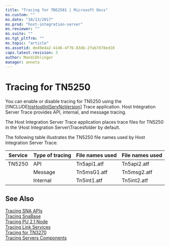 ```yaml
---
title: "Tracing for TN52501 | Microsoft Docs"
ms.custom: ""
ms.date: "10/13/2017"
ms.prod: "host-integration-server"
ms.reviewer: ""
ms.suite: ""
ms.tgt_pltfrm: ""
ms.topic: "article"
ms.assetid: de49e4a2-4146-4f76-83db-2fab7d78ed10
caps.latest.revision: 3
author: MandiOhlinger
manager: anneta
---
```

# Tracing for TN5250
You can enable or disable tracing for TN5250 using the [!INCLUDE[hisHostIntServNoVersion](../core/includes/hishostintservnoversion-md.md)] Trace application. Host Integration Server Trace provides API, internal, and message tracing.  
  
 The Host Integration Server Trace application places trace files for TN5250 in the \Host Integration Server\Tracesfolder by default.  
  
 The following table illustrates the TN5250 file names used by Host Integration Server Trace:  
  
|Service|Type of tracing|File names used|File names used|  
|-------------|---------------------|---------------------|---------------------|  
|TN5250|API|Tn5api1.atf|Tn5api2.atf|  
||Message|Tn5msG1.atf|Tn5msg2.atf|  
||Internal|Tn5int1.atf|Tn5int2.atf|  
  
## See Also  
 [Tracing SNA APIs](../core/tracing-sna-apis.md)   
 [Tracing SnaBase](../core/tracing-snabase.md)   
 [Tracing PU 2.1 Node](../core/tracing-pu-2-1-node.md)   
 [Tracing Link Services](../core/tracing-link-services.md)   
 [Tracing for TN3270](../core/tracing-for-tn3270.md)   
 [Tracing Servers Components](../core/tracing-servers-components.md)